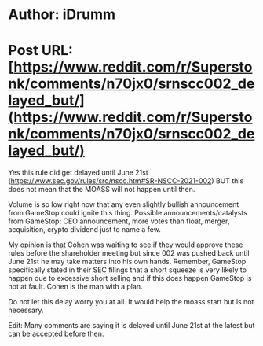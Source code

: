 # Author: iDrumm
# Post URL: [https://www.reddit.com/r/Superstonk/comments/n70jx0/srnscc002_delayed_but/](https://www.reddit.com/r/Superstonk/comments/n70jx0/srnscc002_delayed_but/)


Yes this rule did get delayed until June 21st (https://www.sec.gov/rules/sro/nscc.htm#SR-NSCC-2021-002) BUT this does not mean that the MOASS will not happen until then.

Volume is so low right now that any even slightly bullish announcement from GameStop could ignite this thing. Possible announcements/catalysts from GameStop; CEO announcement, more votes than float, merger, acquisition, crypto dividend just to name a few. 

My opinion is that Cohen was waiting to see if they would approve these rules before the shareholder meeting but since 002 was pushed back until June 21st he may take matters into his own hands. Remember, GameStop specifically stated in their SEC filings that a short squeeze is very likely to happen due to excessive short selling and if this does happen GameStop is not at fault. Cohen is the man with a plan.

Do not let this delay worry you at all. It would help the moass start but is not necessary.

Edit: Many comments are saying it is delayed until June 21st at the latest but can be accepted before then.